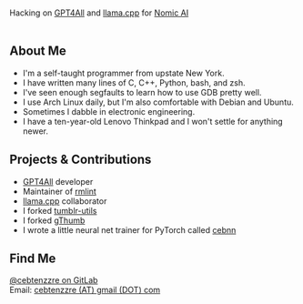 <br>

Hacking on [GPT4All](https://github.com/nomic-ai/gpt4all) and [llama.cpp](https://github.com/ggerganov/llama.cpp) for [Nomic AI](https://home.nomic.ai/)
<br><br>

## About Me
- I'm a self-taught programmer from upstate New York.
- I have written many lines of C, C++, Python, bash, and zsh.
- I've seen enough segfaults to learn how to use GDB pretty well.
- I use Arch Linux daily, but I'm also comfortable with Debian and Ubuntu.
- Sometimes I dabble in electronic engineering.
- I have a ten-year-old Lenovo Thinkpad and I won't settle for anything newer.

## Projects & Contributions
- [GPT4All](https://github.com/nomic-ai/gpt4all) developer
- Maintainer of [rmlint](https://github.com/sahib/rmlint)
- [llama.cpp](https://github.com/ggerganov/llama.cpp) collaborator
- I forked [tumblr-utils](https://github.com/Cebtenzzre/tumblr-utils)
- I forked [gThumb](https://github.com/Cebtenzzre/gthumb)
- I wrote a little neural net trainer for PyTorch called [cebnn](https://github.com/Cebtenzzre/cebnn)

## Find Me

[@cebtenzzre on GitLab](https://gitlab.com/cebtenzzre)<br>
Email: [cebtenzzre (AT) gmail (DOT) com](mailto:cebtenzzre@gmail.com)
